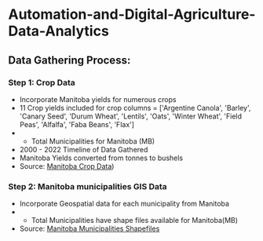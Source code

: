 # Automation-and-Digital-Agriculture-Data-Analytics
## Data Gathering Process:
### Step 1: Crop Data

* Incorporate Manitoba yields for numerous crops 
* 11 Crop yields included for crop columns = ['Argentine Canola', 'Barley', 'Canary Seed', 'Durum Wheat', 'Lentils', 'Oats', 'Winter Wheat', 'Field Peas', 'Alfalfa', 'Faba Beans', 'Flax']
* - Total Municipalities for  Manitoba (MB)
* 2000 - 2022 Timeline of Data Gathered
* Manitoba Yields converted from tonnes to bushels
* Source: [Manitoba Crop Data](https://www.masc.mb.ca/masc.nsf/mmpp_browser_soil_types.html))
  
### Step 2: Manitoba municipalities GIS Data

* Incorporate Geospatial data for each municipality from Manitoba
* - Total Municipalities have shape files available for Manitoba(MB) 
* Source: [Manitoba Municipalities Shapefiles](https://geoportal.gov.mb.ca/datasets/8b64285c3bf6445a8d0d8ea4a1c43849/explore?location=53.584348%2C-97.779011%2C6.81)
